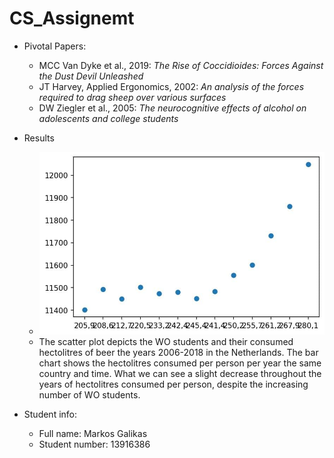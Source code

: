 # CS_Assignemt
- Pivotal Papers:
  - MCC Van Dyke et al., 2019: *The Rise of Coccidioides: Forces Against the Dust Devil Unleashed*
  - JT Harvey, Applied Ergonomics, 2002: *An analysis of the forces required to drag sheep over various surfaces*
  - DW Ziegler et al., 2005: *The neurocognitive effects of alcohol on adolescents and college students*

- Results
  - ![The Beer People](/plot.jpg)
  - The scatter plot depicts the WO students and their consumed hectolitres of beer the years 2006-2018 in the Netherlands. The bar chart shows the hectolitres consumed per person per year the same country and time. What we can see a slight decrease throughout the years of hectolitres consumed per person, despite the increasing number of WO students.
  
- Student info:
  - Full name: Markos Galikas
  - Student number: 13916386
